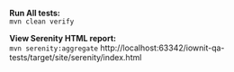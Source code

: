 **Run All tests:**  
`mvn clean verify`

**View Serenity HTML report:**  
`mvn serenity:aggregate`
http://localhost:63342/iownit-qa-tests/target/site/serenity/index.html